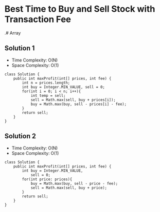 # Best Time to Buy and Sell Stock with Transaction Fee
.# Array

## Solution 1
* Time Complexity: O(N)
* Space Complexity: O(1)
```
class Solution {
    public int maxProfit(int[] prices, int fee) {
        int n = prices.length;
        int buy = Integer.MIN_VALUE, sell = 0;
        for(int i = 0; i < n; i++){
            int temp = sell;
            sell = Math.max(sell, buy + prices[i]);
            buy = Math.max(buy, sell - prices[i] - fee);
        }
        return sell;
    }
}
```
## Solution 2
* Time Complexity: O(N)
* Space Complexity: O(1)
```
class Solution {
    public int maxProfit(int[] prices, int fee) {
        int buy = Integer.MIN_VALUE,
            sell = 0;
        for(int price: prices){
            buy = Math.max(buy, sell - price - fee);
            sell = Math.max(sell, buy + price);
        }
        return sell;
    }
}
```